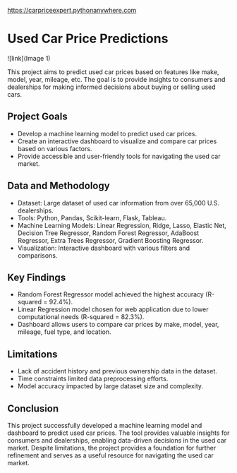 https://carpriceexpert.pythonanywhere.com

# Used Car Price Predictions

![link](Image 1)

This project aims to predict used car prices based on features like make, model, year, mileage, etc. The goal is to provide insights to consumers and dealerships for making informed decisions about buying or selling used cars.

## Project Goals

- Develop a machine learning model to predict used car prices.
- Create an interactive dashboard to visualize and compare car prices based on various factors.
- Provide accessible and user-friendly tools for navigating the used car market.

## Data and Methodology

- Dataset: Large dataset of used car information from over 65,000 U.S. dealerships.
- Tools: Python, Pandas, Scikit-learn, Flask, Tableau.
- Machine Learning Models: Linear Regression, Ridge, Lasso, Elastic Net, Decision Tree Regressor, Random Forest Regressor, AdaBoost Regressor, Extra Trees Regressor, Gradient Boosting Regressor.
- Visualization: Interactive dashboard with various filters and comparisons.

## Key Findings

- Random Forest Regressor model achieved the highest accuracy (R-squared = 92.4%).
- Linear Regression model chosen for web application due to lower computational needs (R-squared = 82.3%).
- Dashboard allows users to compare car prices by make, model, year, mileage, fuel type, and location.

## Limitations

- Lack of accident history and previous ownership data in the dataset.
- Time constraints limited data preprocessing efforts.
- Model accuracy impacted by large dataset size and complexity.

## Conclusion

This project successfully developed a machine learning model and dashboard to predict used car prices. The tool provides valuable insights for consumers and dealerships, enabling data-driven decisions in the used car market. Despite limitations, the project provides a foundation for further refinement and serves as a useful resource for navigating the used car market.
